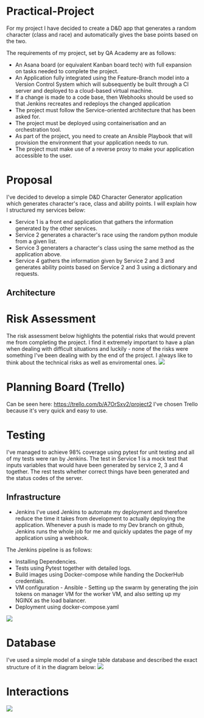 # Practical-Project

For my project I have decided to create a D&D app that generates a random character (class and race) and automatically gives the base points based on the two.

The requirements of my project, set by QA Academy are as follows:

* An Asana board (or equivalent Kanban board tech) with full expansion on tasks needed to complete the project.
* An Application fully integrated using the Feature-Branch model into a Version Control System which will subsequently be built through a CI server and deployed to a cloud-based virtual machine.
* If a change is made to a code base, then Webhooks should be used so that Jenkins recreates and redeploys the changed application
* The project must follow the Service-oriented architecture that has been asked for.
* The project must be deployed using containerisation and an orchestration tool.
* As part of the project, you need to create an Ansible Playbook that will provision the environment that your application needs to run.
* The project must make use of a reverse proxy to make your application accessible to the user.

# Proposal
I've decided to develop a simple D&D Character Generator application which generates character's race, class and ability points. I will explain how I structured my services below:
* Service 1 is a front end application that gathers the information generated by the other services.
* Service 2 generates a character's race using the random python module from a given list.
* Service 3 generaters a character's class using the same method as the application above.
* Service 4 gathers the information given by Service 2 and 3 and generates ability points based on Service 2 and 3 using a dictionary and requests.

## Architecture
# Risk Assessment
The risk assessment below highlights the potential risks that would prevent me from completing the project. I find it extremely important to have a plan when dealing with difficult situations and luckily - none of the risks were something I've been dealing with by the end of the project. I always like to think about the technical risks as well as enviromental ones.
![](https://i.imgur.com/J3qj9yQ.png)

# Planning Board (Trello)
Can be seen here: https://trello.com/b/A7OrSxv2/project2
I've chosen Trello because it's very quick and easy to use.

# Testing
I've managed to achieve 98% coverage using pytest for unit testing and all of my tests were ran by Jenkins.
The test in Service 1 is a mock test that inputs variables that would have been generated by service 2, 3 and 4 together.
The rest tests whether correct things have been generated and the status codes of the server.

## Infrastructure

* Jenkins
I've used Jenkins to automate my deployment and therefore reduce the time it takes from development to actually deploying the application. Whenever a push is made to my Dev branch on github, Jenkins runs the whole job for me and quickly updates the page of my application using a webhook.

The Jenkins pipeline is as follows:
* Installing Dependencies.
* Tests using Pytest together with detailed logs.
* Build images using Docker-compose while handing the DockerHub credentials.
* VM configuration - Ansible - Setting up the swarm by generating the join tokens on manager VM for the worker VM, and also setting up my NGINX as the load balancer.
* Deployment using docker-compose.yaml

![](https://i.imgur.com/kPRMgqJ.png)

# Database
I've used a simple model of a single table database and described the exact structure of it in the diagram below:
![](https://i.imgur.com/Zsfy29h.png)

# Interactions
![](https://i.imgur.com/88EDeGm.png)
